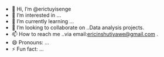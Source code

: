 - 👋 Hi, I’m @erictuyisenge
- 👀 I’m interested in ...
- 🌱 I’m currently learning ...
- 💞️ I’m looking to collaborate on ..Data analysis projects.
- 📫 How to reach me ..via email:ericinshutiyawe@gmail.com
  .
- 😄 Pronouns: ...
- ⚡ Fun fact: ...

<!---
erictuyisenge/erictuyisenge is a ✨ special ✨ repository because its `README.md` (this file) appears on your GitHub profile.
You can click the Preview link to take a look at your changes.
--->
